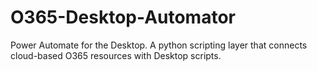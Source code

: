 # O365-Desktop-Automator
Power Automate for the Desktop. A python scripting layer that connects cloud-based O365 resources with Desktop scripts.
